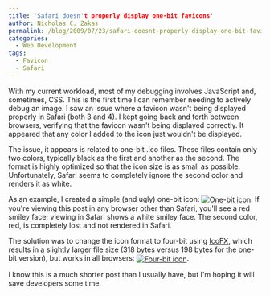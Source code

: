 ```yaml
---
title: 'Safari doesn't properly display one-bit favicons'
author: Nicholas C. Zakas
permalink: /blog/2009/07/23/safari-doesnt-properly-display-one-bit-favicons/
categories:
  - Web Development
tags:
  - Favicon
  - Safari
---
```

With my current workload, most of my debugging involves JavaScript and, sometimes, CSS. This is the first time I can remember needing to actively debug an image. I saw an issue where a favicon wasn't being displayed properly in Safari (both 3 and 4). I kept going back and forth between browsers, verifying that the favicon wasn't being displayed correctly. It appeared that any color I added to the icon just wouldn't be displayed.

The issue, it appears is related to one-bit .ico files. These files contain only two colors, typically black as the first and another as the second. The format is highly optimized so that the icon size is as small as possible. Unfortunately, Safari seems to completely ignore the second color and renders it as white.

As an example, I created a simple (and ugly) one-bit icon: [<img src="/images/wp-content/uploads/2009/07/one-bit.ico" alt="One-bit icon" align="absmiddle" />][1]. If you're viewing this post in any browser other than Safari, you'll see a red smiley face; viewing in Safari shows a white smiley face. The second color, red, is completely lost and not rendered in Safari.

The solution was to change the icon format to four-bit using [IcoFX][2], which results in a slightly larger file size (318 bytes versus 198 bytes for the one-bit version), but works in all browsers: [<img src="/images/wp-content/uploads/2009/07/four-bits.ico" alt="Four-bit icon" align="absmiddle" />][3].

I know this is a much shorter post than I usually have, but I'm hoping it will save developers some time.

 [1]: /images/wp-content/uploads/2009/07/one-bit.ico
 [2]: http://icofx.ro/
 [3]: /images/wp-content/uploads/2009/07/four-bits.ico
